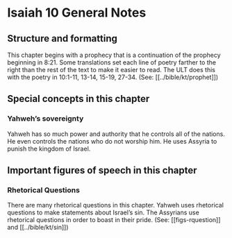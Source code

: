# Isaiah 10 General Notes
## Structure and formatting

This chapter begins with a prophecy that is a continuation of the prophecy beginning in 8:21. Some translations set each line of poetry farther to the right than the rest of the text to make it easier to read. The ULT does this with the poetry in 10:1-11, 13-14, 15-19, 27-34.
(See: [[../bible/kt/prophet]])

## Special concepts in this chapter

### Yahweh’s sovereignty
Yahweh has so much power and authority that he controls all of the nations. He even controls the nations who do not worship him. He uses Assyria to punish the kingdom of Israel.

## Important figures of speech in this chapter

### Rhetorical Questions
There are many rhetorical questions in this chapter. Yahweh uses rhetorical questions to make statements about Israel’s sin. The Assyrians use rhetorical questions in order to boast in their pride. (See: [[figs-rquestion]] and [[../bible/kt/sin]])